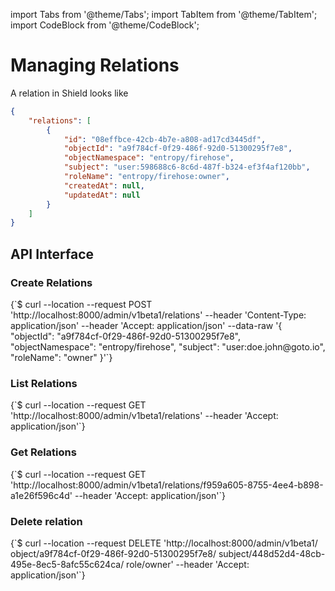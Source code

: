 import Tabs from '@theme/Tabs';
import TabItem from '@theme/TabItem';
import CodeBlock from '@theme/CodeBlock';

# Managing Relations

A relation in Shield looks like

```json
{
    "relations": [
        {
            "id": "08effbce-42cb-4b7e-a808-ad17cd3445df",
            "objectId": "a9f784cf-0f29-486f-92d0-51300295f7e8",
            "objectNamespace": "entropy/firehose",
            "subject": "user:598688c6-8c6d-487f-b324-ef3f4af120bb",
            "roleName": "entropy/firehose:owner",
            "createdAt": null,
            "updatedAt": null
        }
    ]
}
```

## API Interface

### Create Relations

<Tabs groupId="api">
  <TabItem value="HTTP" label="HTTP" default>
        <CodeBlock className="language-bash">
    {`$ curl --location --request POST 'http://localhost:8000/admin/v1beta1/relations'
--header 'Content-Type: application/json'
--header 'Accept: application/json'
--data-raw '{
  "objectId": "a9f784cf-0f29-486f-92d0-51300295f7e8",
  "objectNamespace": "entropy/firehose",
  "subject": "user:doe.john@goto.io",
  "roleName": "owner"
}'`}
    </CodeBlock>
  </TabItem>
</Tabs>

### List Relations

<Tabs groupId="api">
  <TabItem value="HTTP" label="HTTP" default>
        <CodeBlock className="language-bash">
    {`$ curl --location --request GET 'http://localhost:8000/admin/v1beta1/relations'
--header 'Accept: application/json'`}
    </CodeBlock>
  </TabItem>
</Tabs>

### Get Relations

<Tabs groupId="api">
  <TabItem value="HTTP" label="HTTP" default>
        <CodeBlock className="language-bash">
    {`$ curl --location --request GET 'http://localhost:8000/admin/v1beta1/relations/f959a605-8755-4ee4-b898-a1e26f596c4d'
--header 'Accept: application/json'`}
    </CodeBlock>
  </TabItem>
</Tabs>

### Delete relation

<Tabs groupId="api">
  <TabItem value="HTTP" label="HTTP" default>
        <CodeBlock className="language-bash">
    {`$ curl --location --request DELETE 'http://localhost:8000/admin/v1beta1/
    object/a9f784cf-0f29-486f-92d0-51300295f7e8/
    subject/448d52d4-48cb-495e-8ec5-8afc55c624ca/
    role/owner'
--header 'Accept: application/json'`}
    </CodeBlock>
  </TabItem>
</Tabs>
